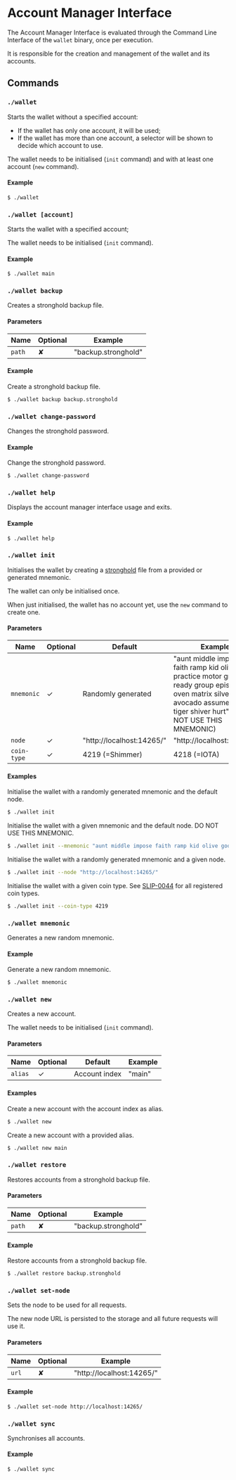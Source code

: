 # Account Manager Interface

The Account Manager Interface is evaluated through the Command Line Interface of the `wallet` binary, once per
execution.

It is responsible for the creation and management of the wallet and its accounts.

## Commands

### `./wallet`

Starts the wallet without a specified account:
- If the wallet has only one account, it will be used;
- If the wallet has more than one account, a selector will be shown to decide which account to use.

The wallet needs to be initialised (`init` command) and with at least one account (`new` command).

#### Example

```sh
$ ./wallet
```

### `./wallet [account]`

Starts the wallet with a specified account;

The wallet needs to be initialised (`init` command).

#### Example

```sh
$ ./wallet main
```

### `./wallet backup`

Creates a stronghold backup file.

#### Parameters

| Name    | Optional  | Example              |
| ------- | --------- | -------------------- |
| `path`  | ✘         | "backup.stronghold"  |

#### Example

Create a stronghold backup file.
```sh
$ ./wallet backup backup.stronghold
```

### `./wallet change-password`

Changes the stronghold password.

#### Example

Change the stronghold password.
```sh
$ ./wallet change-password
```

### `./wallet help`

Displays the account manager interface usage and exits.

#### Example

```sh
$ ./wallet help
```

### `./wallet init`

Initialises the wallet by creating a [stronghold](https://github.com/iotaledger/stronghold.rs) file from a provided or generated mnemonic.

The wallet can only be initialised once.

When just initialised, the wallet has no account yet, use the `new` command to create one.

#### Parameters

| Name        | Optional    | Default                      | Example                                                                                                                                                                              |
| ----------- | ----------- |----------------------------- | ------------------------------------------------------------------------------------------------------------------------------------------------------------------------------------ |
| `mnemonic`  | ✓           | Randomly generated           | "aunt middle impose faith ramp kid olive good practice motor grab ready group episode oven matrix silver rhythm avocado assume humble tiger shiver hurt" (DO NOT USE THIS MNEMONIC)  |
| `node`      | ✓           | "http://localhost:14265/"    | "http://localhost:14265/"                                                                                                                                                            |
| `coin-type` | ✓           | 4219 (=Shimmer)              | 4218 (=IOTA)                                                                                                                                                                         |

#### Examples

Initialise the wallet with a randomly generated mnemonic and the default node.
```sh
$ ./wallet init
```

Initialise the wallet with a given mnemonic and the default node.
DO NOT USE THIS MNEMONIC.
```sh
$ ./wallet init --mnemonic "aunt middle impose faith ramp kid olive good practice motor grab ready group episode oven matrix silver rhythm avocado assume humble tiger shiver hurt"
```

Initialise the wallet with a randomly generated mnemonic and a given node.
```sh
$ ./wallet init --node "http://localhost:14265/"
```

Initialise the wallet with a given coin type.
See [SLIP-0044](https://github.com/satoshilabs/slips/blob/master/slip-0044.md) for all registered coin types.
```sh
$ ./wallet init --coin-type 4219
```

### `./wallet mnemonic`

Generates a new random mnemonic.

#### Example

Generate a new random mnemonic.
```sh
$ ./wallet mnemonic
```

### `./wallet new`

Creates a new account.

The wallet needs to be initialised (`init` command).

#### Parameters

| Name    | Optional  | Default       | Example |
| ------- | --------- | ------------- | ------- |
| `alias` | ✓         | Account index | "main"  |

#### Examples

Create a new account with the account index as alias.
```sh
$ ./wallet new
```

Create a new account with a provided alias.
```sh
$ ./wallet new main
```

### `./wallet restore`

Restores accounts from a stronghold backup file.

#### Parameters

| Name    | Optional  | Example              |
| ------- | --------- | -------------------- |
| `path`  | ✘         | "backup.stronghold"  |

#### Example

Restore accounts from a stronghold backup file.
```sh
$ ./wallet restore backup.stronghold
```

### `./wallet set-node`

Sets the node to be used for all requests.

The new node URL is persisted to the storage and all future requests will use it.

#### Parameters

| Name  | Optional  | Example                   |
| ----- | --------- | ------------------------- |
| `url` | ✘         | "http://localhost:14265/" |

#### Example

```sh
$ ./wallet set-node http://localhost:14265/
```

### `./wallet sync`

Synchronises all accounts.

#### Example

```sh
$ ./wallet sync
```
